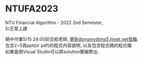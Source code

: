 # NTUFA2023 
NTU Financial Algorithm - 2022 2nd Semester,  
5/正常上課 

期中作業5/15 24:00前交給老師, 寄到dongmy@ms5.hinet.net信箱.  
包含2~5頁ppt(or pdf)的程式內容說明, 以及包含程式碼的程式檔.  
如果是用Visual Studio可以將solution壓縮寄出.  
